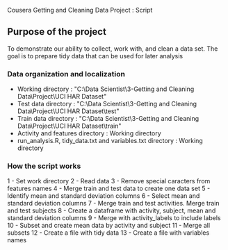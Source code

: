 Cousera Getting and Cleaning Data Project : Script

## Purpose of the project
To demonstrate our ability to collect, work with, and clean a data set. 
The goal is to prepare tidy data that can be used for later analysis

### Data organization and localization
* Working directory : "C:\Data Scientist\3-Getting and Cleaning Data\Project\UCI HAR Dataset"
* Test data directory : "C:\Data Scientist\3-Getting and Cleaning Data\Project\UCI HAR Dataset\test"
* Train data directory : "C:\Data Scientist\3-Getting and Cleaning Data\Project\UCI HAR Dataset\train"
* Activity and features directory : Working directory
* run_analysis.R, tidy_data.txt and variables.txt directory : Working directory

### How the script works
 1 - Set work directory
 2 - Read data
 3 - Remove special caracters from features names
 4 - Merge train and test data to create one data set
 5 - Identify mean and standard deviation columns
 6 - Select mean and standard deviation columns
 7 - Merge train and test activities. Merge train and test subjects
 8 - Create a dataframe with activity, subject, mean and standard deviation columns
 9 - Merge with activity_labels to include labels
10 - Subset and create mean data by activity and subject
11 - Merge all subsets 
12 - Create a file with tidy data
13 - Create a file with variables names